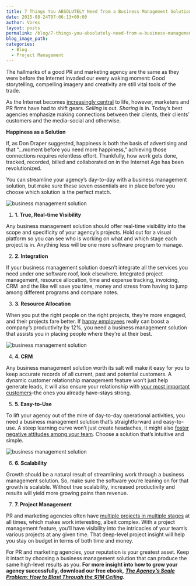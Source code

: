 ```yaml
---
title: 7 Things You ABSOLUTELY Need from a Business Management Solution
date: 2015-08-24T07:06:13+00:00
author: Vorex
layout: posts
permalink: /blog/7-things-you-absolutely-need-from-a-business-management-solution/
blog_image_path:
categories:
  - Blog
  - Project Management
---
```

The hallmarks of a good PR and marketing agency are the same as they were before the Internet invaded our every waking moment: Good storytelling, compelling imagery and creativity are still vital tools of the trade.

As the Internet becomes [increasingly central](http://www.statista.com/chart/1971/electronic-media-use/) to life, however, marketers and PR firms have had to shift gears. _Selling_ is out. _Sharing_ is in. Today&#8217;s best agencies emphasize making connections between their clients, their clients&#8217; customers and the media&#8211;social and otherwise.<!--more-->

**Happiness as a Solution**

If, as Don Draper suggested, happiness is both the basis of advertising and that &#8220;&#8230;moment before you need more happiness,&#8221; achieving those connections requires relentless effort. Thankfully, how work gets done, tracked, recorded, billed and collaborated on in the Internet Age has been revolutionized.

You can streamline your agency&#8217;s day-to-day with a business management solution, but make sure these seven essentials are in place before you choose which solution is the perfect match.

![business management solution](http://media.giphy.com/media/hqOl7UJOVZJUk/giphy.gif)

  1. **1. True, Real-time Visibility**

Any business management solution should offer real-time visibility into the scope and specificity of your agency&#8217;s projects. Hold out for a visual platform so you can see who is working on what and which stage each project is in. Anything less will be one more software program to manage.

<ol start="2">
  <li>
    <b>2. Integration</b>
  </li>
</ol>

If your business management solution doesn&#8217;t integrate all the services you need under one software roof, look elsewhere. Integrated project management, resource allocation, time and expense tracking, invoicing, CRM  and the like will save you time, money and stress from having to jump among different programs and compare notes.

<ol start="3">
  <li>
    <b>3. Resource Allocation</b>
  </li>
</ol>

When you put the right people on the right projects, they&#8217;re more engaged, and their projects fare better. If [happy employees](http://www.fastcompany.com/3048751/the-future-of-work/happy-employees-are-12-more-productive-at-work) really can boost a company&#8217;s productivity by 12%, you need a business management solution that assists you in placing people where they&#8217;re at their best.

![business management solution](http://media.giphy.com/media/cg5FwpvDmhIcM/giphy.gif)

<ol start="4">
  <li>
    <b>4. CRM</b>
  </li>
</ol>

Any business management solution worth its salt will make it easy for you to keep accurate records of all current, past and potential customers. A dynamic customer relationship management feature won&#8217;t just help generate leads, it will also ensure your relationship with [your most important customers](http://www.forbes.com/sites/stanphelps/2014/08/18/five-customer-centric-marketing-lessons-from-apple-to-zappos/)&#8211;the ones you already have&#8211;stays strong.

<ol start="5">
  <li>
    <b>5. Easy-to-Use</b>
  </li>
</ol>

To lift your agency out of the mire of day-to-day operational activities, you need a business management solution that&#8217;s straightforward and easy-to-use. A steep learning curve won&#8217;t just create headaches, it might also [foster negative attitudes among your team](http://smallbusiness.chron.com/adverse-effects-bad-attitude-workplace-18249.html). Choose a solution that&#8217;s intuitive and simple.

![business management solution](http://media.giphy.com/media/23uh5VSmCXGY8/giphy.gif)

<ol start="6">
  <li>
    <b>6. Scalability</b>
  </li>
</ol>

Growth should be a natural result of streamlining work through a business management solution. So, make sure the software you&#8217;re leaning on for that growth is scalable. Without true scalability, increased productivity and results will yield more growing pains than revenue.

<ol start="7">
  <li>
    <b>7. Project Management</b>
  </li>
</ol>

PR and marketing agencies often have [multiple projects in multiple stages](http://www.innovatenewalbany.org/business/agency-life-manage-multiple-projects/) at all times, which makes work interesting, albeit complex. With a project management feature, you&#8217;ll have visibility into the intricacies of your team&#8217;s various projects at any given time. That deep-level project insight will help you stay on budget in terms of both time and money.

For PR and marketing agencies, your reputation is your greatest asset. Keep it intact by choosing a business management solution that can produce the same high-level results as you. **For more insight into how to grow your agency successfully, download our free ebook,** [**_The Agency&#8217;s Scale Problem: How to Blast Through the $1M Ceiling_**](http://vorex.hs-sites.com/agency-scale-ebook?__hstc=100746398.b2843db0333d5242d1d7cad84e1e93d1.1428948442272.1440111637810.1440179151803.64&__hssc=100746398.3.1440179151803&__hsfp=3345652249)**.**
